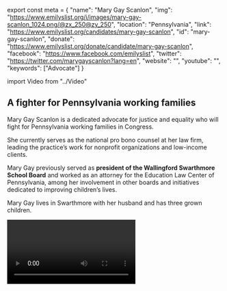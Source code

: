 export const meta = {
  "name": "Mary Gay Scanlon",
  "img": "https://www.emilyslist.org/i/images/mary-gay-scanlon_1024.png/@zx_250@zy_250",
  "location": "Pennsylvania",
  "link": "https://www.emilyslist.org/candidates/mary-gay-scanlon",
  "id": "mary-gay-scanlon",
  "donate": "https://www.emilyslist.org/donate/candidate/mary-gay-scanlon",
  "facebook": "https://www.facebook.com/emilyslist",
  "twitter": "https://twitter.com/marygayscanlon?lang=en",
  "website": "",
  "youtube": "",
  "keywords": ["Advocate"]
}

import Video from "../Video"

## A fighter for Pennsylvania working families

Mary Gay Scanlon is a dedicated advocate for justice and equality who will fight for Pennsylvania working families in Congress.

She currently serves as the national pro bono counsel at her law firm, leading the practice’s work for nonprofit organizations and low-income clients.

Mary Gay previously served as **president of the Wallingford Swarthmore School Board** and worked as an attorney for the Education Law Center of Pennsylvania, among her involvement in other boards and initiatives dedicated to improving children’s lives.

Mary Gay lives in Swarthmore with her husband and has three grown children.

<Video id="o7uswXEWgSI" />

## An advocate for expanding economic opportunity

As a progressive champion for justice for many years, Mary Gay is committed to fighting on behalf of children, women, families, and others who are underserved. She has led her law firm’s pro bono practice to take on issues such as fair pay, immigrants’ rights, criminal justice reform, and legal services for veterans. Mary Gay has worked to improve the quality of public education. In Congress, she will fight income inequality by working to expand opportunities for vocational and technical education and helping to make higher education more affordable. “When I see a problem, I investigate the facts and look for solutions,” she has said.

<Video id="pWIZL03E_9s" />

## A new district and a key pickup opportunity to flip the House

Mary Gay is running in the 5th District, a seat that was newly drawn following the Pennsylvania Supreme Court’s decision to overturn an unconstitutional Republican gerrymander that kept working families’ voices from being heard in the halls of power. Hillary Clinton won this district handily in 2016, making it a critical pickup in Democrats’ fight to take back the House. Mary Gay also can give millions of Pennsylvania women a new voice in Washington by changing the face of the state’s congressional delegation, which is currently all men. Let’s show this champion for families the full support of the EMILY’s List community and turn this seat blue.
